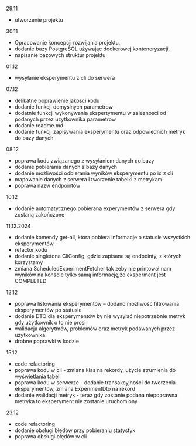 29.11
- utworzenie projektu  

30.11
- Opracowanie koncepcji rozwijania projektu,  
- dodanie bazy PostgreSQL używając dockerowej konteneryzacji,  
- napisanie bazowych struktur projektu  

01.12
- wysyłanie eksperymentu z cli do serwera


07.12
- delikatne poprawienie jakosci kodu
- dodanie funkcji domyslnych parametrow
- dodatnie funkcji wykonywania ekspertymentu w zaleznosci od podanych przez uzytkownika parametrow
- dodanie readme.md
- dodanie funkcji zapisywania eksperymentu oraz odpowiednich metryk do bazy danych

08.12
- poprawa kodu związanego z wysyłaniem danych do bazy
- dodanie pobierania danych z bazy danych
- dodanie możliwości odbierania wyników eksperymentu po id z cli
- mapowanie danych z serwera i tworzenie tabelki z metrykami
- poprawa nazw endpointów

10.12
- dodanie automatycznego pobierana experymentów z serwera gdy zostaną zakończone

11.12.2024
- dodanie komendy get-all, która pobiera informacje o statusie wszystkich eksperymentów
- refactor kodu
- dodanie singletona CliConfig, gdzie zapisane są endpointy, z których korzystamy
- zmiana ScheduledExperimentFetcher tak zeby nie printował nam wyników na konsole tylko samą informację,że eksperment jest COMPLETED

12.12
- poprawa listowania eksperymentów – dodano możliwość filtrowania eksperymentów po statusie
- dodanie DTO dla eksperymentów by nie wysyłać niepotrzebnie metryk gdy użytkownik o to nie prosi
- walidacja algorytmów, problemów oraz metryk podawanych przez użytkownika
- drobne poprawki w kodzie

15.12
- code refactoring
- poprawa kodu w cli - zmiana klas na rekordy, użycie strumienia do wyświetlania tabeli
- poprawa kodu w serwerze - dodanie transakcyjności do tworzenia eksperymentów, zmiana ExperimentDto na rekord
- dodanie walidacji metryk - teraz gdy zostanie podana niepoprawna metryka to eksperyment nie zostanie uruchomiony

23.12
- code refactoring
- dodanie obsługi błędów przy pobieraniu statystyk
- poprawa obsługi błędów w cli